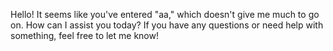 Hello! It seems like you've entered "aa," which doesn't give me much to go on. How can I assist you today? If you have any questions or need help with something, feel free to let me know!